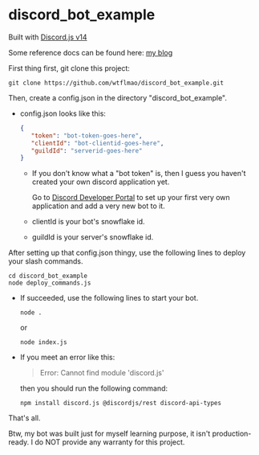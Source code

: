 # discord_bot_example

Built with [Discord.js v14](https://github.com/discordjs/discord.js)

Some reference docs can be found here: [my blog](https://www.cnblogs.com/hhzm/)

First thing first, git clone this project:
```shell
git clone https://github.com/wtflmao/discord_bot_example.git
```

Then, create a config.json in the directory "discord_bot_example".

- config.json looks like this:
    ```json
    {  
       "token": "bot-token-goes-here",  
       "clientId": "bot-clientid-goes-here",  
       "guildId": "serverid-goes-here"  
    }
    ```
  - If you don't know what a "bot token" is, then I guess you haven't created your own discord application yet.

      Go to [Discord Developer Portal](https://discord.com/developers/applications) to set up your first very own application and add a very new bot to it.
  - clientId is your bot's snowflake id.
  - guildId is your server's snowflake id.

After setting up that config.json thingy, use the following lines to deploy your slash commands.
```shell
cd discord_bot_example
node deploy_commands.js
```

 - If succeeded, use the following lines to start your bot.
    ```shell
    node .
    ```
    or
    ```shell
    node index.js
    ```
 - If you meet an error like this:
    > Error: Cannot find module 'discord.js'
    
    then you should run the following command:
    ```shell
    npm install discord.js @discordjs/rest discord-api-types
    ```
   
That's all. 

Btw, my bot was built just for myself learning purpose, it isn't production-ready.
I do NOT provide any warranty for this project.